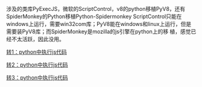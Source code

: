   涉及的类库PyExecJS，微软的ScriptControl，v8的python移植PyV8，还有SpiderMonkey的Python移植Python-Spidermonkey
  ScriptControl只能在windows上运行，需要win32com库；PyV8能在windows和linux上运行，但是需要装PyV8库；而SpiderMonkey是mozilla的js引擎在python上的移   植，感觉已经不太活跃，因此没用。
  
  
 <a href= "http://www.cnblogs.com/rzhang/archive/2011/12/30/execute-javascript-in-python.html"> 转1：python中执行js代码</a>
 
 <a href= "https://blog.csdn.net/u011580175/article/details/83788342"> 转2：python中执行js代码</a>
 
 <a href= "https://www.cnblogs.com/shengulong/p/8082768.html"> 转3：python中执行js代码</a>
